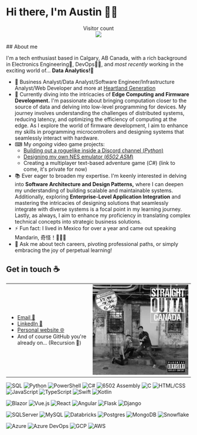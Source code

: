 # Hi there, I'm Austin 👋🏼
<p align="center"> 
  Visitor count<br>
  <img src="https://profile-counter.glitch.me/DapperBanana/count.svg" />
</p>
## About me

I'm a tech enthusiast based in Calgary, AB Canada, with a rich background in Electronics Engineering🤖, DevOps👨‍💻, and _most recently_ working in the exciting world of... **Data Analytics!🔢**

- 💼 Business Analyst/Data Analyst/Software Engineer/Infrastructure Analyst/Web Developer and more at [Heartland Generation](https://www.heartlandgeneration.com/)
- 🌱 Currently diving into the intricacies of **Edge Computing and Firmware Development.** I'm passionate about bringing computation closer to the source of data and delving into low-level programming for devices. My journey involves understanding the challenges of distributed systems, reducing latency, and optimizing the efficiency of computing at the edge. As I explore the world of firmware development, I aim to enhance my skills in programming microcontrollers and designing systems that seamlessly interact with hardware.
- ⌨ My _ongoing_ video game projects:
  - [Building out a roguelike inside a Discord channel (_Python_)](https://github.com/Captain-Howard/Discord-Roguelike)
  - [Designing my own NES emulator (_6502 ASM_)](https://github.com/DapperBanana/NES-Projects)
  - Creating a multiplayer text-based adventure game (_C#_) (link to come, it's private for now)
- 📚 Ever eager to broaden my expertise. I'm keenly interested in delving into **Software Architecture and Design Patterns,** where I can deepen my understanding of building scalable and maintainable systems. Additionally, exploring **Enterprise-Level Application Integration** and mastering the intricacies of designing solutions that seamlessly integrate with diverse systems is a focal point in my learning journey. Lastly, as always, I aim to enhance my proficiency in translating complex technical concepts into strategic business solutions.
- ⚡ Fun fact: I lived in Mexico for over a year and came out speaking Mandarin, 奇怪！🤷🏼‍♂️
- 💬 Ask me about tech careers, pivoting professional paths, or simply embracing the joy of perpetual learning!

## Get in touch :coffee:

<table>
  <tr>
    <td>
      <ul>
        <li><a href="mailto:contact@austinlhoward.com?subject=[GitHub]%20Reaching%20out!">Email 📧</a></li>
        <li><a href="https://www.linkedin.com/in/austin-l-howard-a8035052/">LinkedIn 🔗</a></li>
        <li><a href="https://www.austinlhoward.com">Personal website 🌐</a></li>
        <li>And of course GitHub you're already on... (Recursion 🔁)</li>
      </ul>
    </td>
    <td>
      <img src="https://github.com/DapperBanana/dapperbanana.github.io/blob/main/album_cover.jpg" alt="Profile Header" >
    </td>
  </tr>
</table>

![SQL](https://img.shields.io/badge/T--SQL-Expert-blue)
![Python](https://img.shields.io/badge/Python-Expert-blue)
![PowerShell](https://img.shields.io/badge/PowerShell-Expert-blue)
![C#](https://img.shields.io/badge/C%23-Intermediate-orange)
![6502 Assembly](https://img.shields.io/badge/6502_Assembly-Intermediate-orange)
![C](https://img.shields.io/badge/C-Intermediate-orange)
![HTML/CSS](https://img.shields.io/badge/HTML_CSS-Intermediate-orange)
![JavaScript](https://img.shields.io/badge/JavaScript-Intermediate-orange)
![TypeScript](https://img.shields.io/badge/TypeScript-Newbie-green)
![Swift](https://img.shields.io/badge/Swift-Newbie-green)
![Kotlin](https://img.shields.io/badge/Kotlin-Newbie-green)

![Blazor](https://img.shields.io/badge/Blazor-Intermediate-orange)
![Vue.js](https://img.shields.io/badge/Vue.js-Intermediate-orange)
![React](https://img.shields.io/badge/React-Newbie-green)
![Angular](https://img.shields.io/badge/Angular-Newbie-green)
![Flask](https://img.shields.io/badge/Flask-Newbie-green)
![Django](https://img.shields.io/badge/Django-Newbie-green)

![SQLServer](https://img.shields.io/badge/SQL-Intermediate-orange)
![MySQL](https://img.shields.io/badge/MySQL-Intermediate-orange)
![Databricks](https://img.shields.io/badge/Databricks-Intermediate-orange)
![Postgres](https://img.shields.io/badge/Postgres-Intermediate-orange)
![MongoDB](https://img.shields.io/badge/MongoDB-Newbie-green)
![Snowflake](https://img.shields.io/badge/MSnowflake-Newbie-green)

![Azure](https://img.shields.io/badge/Azure-Expert-blue)
![Azure DevOps](https://img.shields.io/badge/Azure_DevOps-Intermediate-orange)
![GCP](https://img.shields.io/badge/GCP-Intermediate-orange)
![AWS](https://img.shields.io/badge/AWS-Newbie-green)
